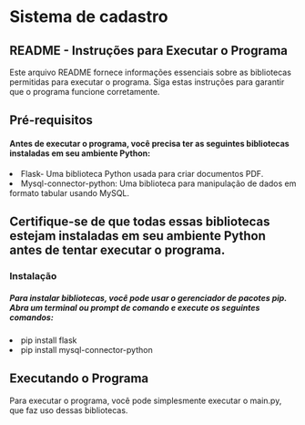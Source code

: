 # Sistema de cadastro

## README - Instruções para Executar o Programa
  <p>Este arquivo README fornece informações essenciais sobre as bibliotecas permitidas para executar o programa. Siga estas instruções para   garantir que o programa funcione corretamente.</p>

## Pré-requisitos
<h4>Antes de executar o programa, você precisa ter as seguintes bibliotecas instaladas em seu ambiente Python:</h4>

<li>Flask- Uma biblioteca Python usada para criar documentos PDF.</li>
<li>Mysql-connector-python: Uma biblioteca para manipulação de dados em formato tabular usando MySQL.</li>

## Certifique-se de que todas essas bibliotecas estejam instaladas em seu ambiente Python antes de tentar executar o programa.

<h3>Instalação</h3>

<h5>Para instalar bibliotecas, você pode usar o gerenciador de pacotes pip. Abra um terminal ou prompt de comando e execute os seguintes comandos:</h5>
<li>pip install flask</li>
<li>pip install mysql-connector-python
</li>

## Executando o Programa
Para executar o programa, você pode simplesmente executar o main.py, que faz uso dessas bibliotecas.


